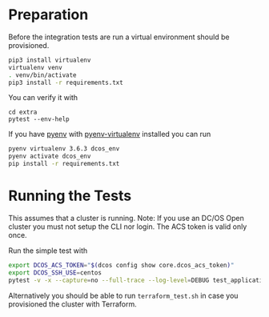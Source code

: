# Preparation

Before the integration tests are run a virtual environment should be provisioned.

```bash
pip3 install virtualenv
virtualenv venv
. venv/bin/activate
pip3 install -r requirements.txt
```

You can verify it with
```
cd extra
pytest --env-help
```

If you have [pyenv](https://github.com/pyenv/pyenv) with [pyenv-virtualenv](https://github.com/pyenv/pyenv-virtualenv)
installed you can run

```bash
pyenv virtualenv 3.6.3 dcos_env
pyenv activate dcos_env
pip install -r requirements.txt
```

# Running the Tests

This assumes that a cluster is running. Note: If you use an DC/OS Open cluster you must not setup the CLI nor login.
The ACS token is valid only once.

Run the simple test with

```bash
export DCOS_ACS_TOKEN="$(dcos config show core.dcos_acs_token)"
export DCOS_SSH_USE=centos
pytest -v -x --capture=no --full-trace --log-level=DEBUG test_applications.py::test_if_marathon_app_can_be_deployed
```

Alternatively you should be able to run `terraform_test.sh` in case you provisioned the cluster with Terraform.
